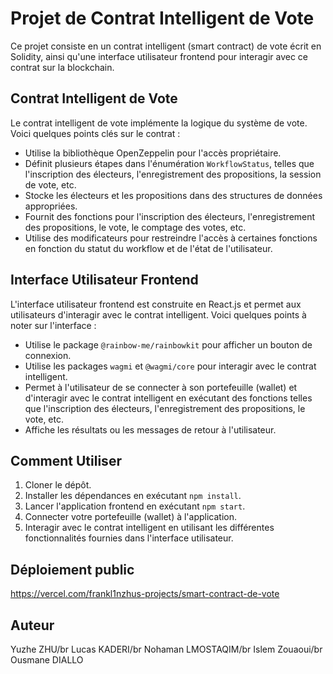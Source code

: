 # Projet de Contrat Intelligent de Vote

Ce projet consiste en un contrat intelligent (smart contract) de vote écrit en Solidity, ainsi qu'une interface utilisateur frontend pour interagir avec ce contrat sur la blockchain.

## Contrat Intelligent de Vote

Le contrat intelligent de vote implémente la logique du système de vote. Voici quelques points clés sur le contrat :

- Utilise la bibliothèque OpenZeppelin pour l'accès propriétaire.
- Définit plusieurs étapes dans l'énumération `WorkflowStatus`, telles que l'inscription des électeurs, l'enregistrement des propositions, la session de vote, etc.
- Stocke les électeurs et les propositions dans des structures de données appropriées.
- Fournit des fonctions pour l'inscription des électeurs, l'enregistrement des propositions, le vote, le comptage des votes, etc.
- Utilise des modificateurs pour restreindre l'accès à certaines fonctions en fonction du statut du workflow et de l'état de l'utilisateur.

## Interface Utilisateur Frontend

L'interface utilisateur frontend est construite en React.js et permet aux utilisateurs d'interagir avec le contrat intelligent. Voici quelques points à noter sur l'interface :

- Utilise le package `@rainbow-me/rainbowkit` pour afficher un bouton de connexion.
- Utilise les packages `wagmi` et `@wagmi/core` pour interagir avec le contrat intelligent.
- Permet à l'utilisateur de se connecter à son portefeuille (wallet) et d'interagir avec le contrat intelligent en exécutant des fonctions telles que l'inscription des électeurs, l'enregistrement des propositions, le vote, etc.
- Affiche les résultats ou les messages de retour à l'utilisateur.

## Comment Utiliser

1. Cloner le dépôt.
2. Installer les dépendances en exécutant `npm install`.
3. Lancer l'application frontend en exécutant `npm start`.
4. Connecter votre portefeuille (wallet) à l'application.
5. Interagir avec le contrat intelligent en utilisant les différentes fonctionnalités fournies dans l'interface utilisateur.

## Déploiement public
https://vercel.com/frankl1nzhus-projects/smart-contract-de-vote

## Auteur

Yuzhe ZHU/br
Lucas KADERI/br
Nohaman LMOSTAQIM/br
Islem Zouaoui/br
Ousmane DIALLO
